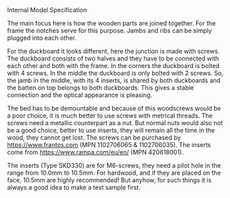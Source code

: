 Internal Model Specification

The main focus here is how the wooden parts are joined together. For the frame the notches serve for this purpose. Jambs and ribs can be simply plugged into each other.

For the duckboard it looks different, here the junction is made with screws. The duckboard consists of two halves and they have to be connected with each other and both with the frame. In the corners the duckboard is bolted with 4 screws. In the middle the duckboard is only bolted with 2 screws. So, the jamb in the middle, with its 4 inserts, is shared by both duckboards and the batten on top belongs to both duckboards. This gives a stable connection and the optical appearance is pleasing.

The bed has to be demountable and because of this woodscrews would be a poor choice, it is much better to use screws with metrical threads. The screws need a metallic counterpart as a nut. But normal nuts would also not be a good choice, better to use inserts, they will remain all the time in the wood, they cannot get lost. The screws can be purchased by https://www.frantos.com (MPN 1102706065 & 1102706035). The inserts come from https://www.rampa.com/eu/en/ (MPN 420618001).

The inserts (Type SKD330) are for M6-screws, they need a pilot hole in the range from 10.0mm to 10.5mm. For hardwood, and if they are placed on the face, 10.5mm are highly recommended! But anyhow, for such things it is always a good idea to make a test sample first.